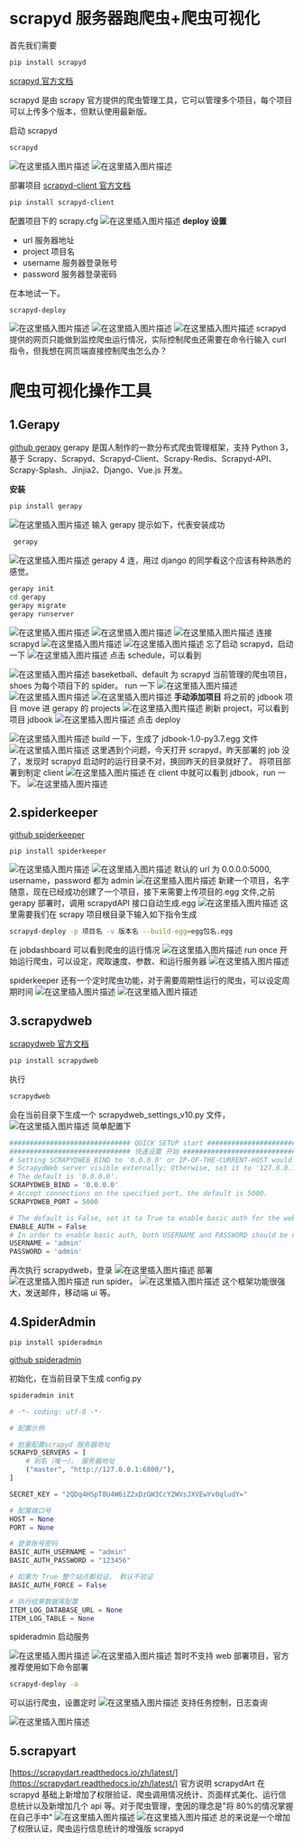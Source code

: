 ﻿# scrapyd 服务器跑爬虫+爬虫可视化

首先我们需要

```bash
pip install scrapyd
```

[scrapyd 官方文档](https://scrapyd.readthedocs.io/en/latest/api.html)

scrapyd 是由 scrapy 官方提供的爬虫管理工具，它可以管理多个项目，每个项目可以上传多个版本，但默认使用最新版。

启动 scrapyd

```bash
scrapyd
```

![在这里插入图片描述](https://img-blog.csdnimg.cn/20191029160417348.png)
![在这里插入图片描述](https://img-blog.csdnimg.cn/20191029160659880.png?x-oss-process=image/watermark,type_ZmFuZ3poZW5naGVpdGk,shadow_10,text_aHR0cHM6Ly9ibG9nLmNzZG4ubmV0L3FxXzM0MTkyMDMy,size_16,color_FFFFFF,t_70)

部署项目
[scrapyd-client 官方文档](https://github.com/scrapy/scrapyd-client)

```bash
pip install scrapyd-client
```

配置项目下的 scrapy.cfg
![在这里插入图片描述](https://img-blog.csdnimg.cn/2019102916164643.png?x-oss-process=image/watermark,type_ZmFuZ3poZW5naGVpdGk,shadow_10,text_aHR0cHM6Ly9ibG9nLmNzZG4ubmV0L3FxXzM0MTkyMDMy,size_16,color_FFFFFF,t_70)
**deploy 设置**

- url 服务器地址
- project 项目名
- username 服务器登录账号
- password 服务器登录密码

在本地试一下。

```bash
scrapyd-deploy
```

![在这里插入图片描述](https://img-blog.csdnimg.cn/201910291635058.png)
![在这里插入图片描述](https://img-blog.csdnimg.cn/2019102916353254.png)
![在这里插入图片描述](https://img-blog.csdnimg.cn/20191029170639749.png?x-oss-process=image/watermark,type_ZmFuZ3poZW5naGVpdGk,shadow_10,text_aHR0cHM6Ly9ibG9nLmNzZG4ubmV0L3FxXzM0MTkyMDMy,size_16,color_FFFFFF,t_70)
scrapyd 提供的网页只能做到监控爬虫运行情况，实际控制爬虫还需要在命令行输入 curl 指令，但我想在网页端直接控制爬虫怎么办？

# 爬虫可视化操作工具

## **1.Gerapy**

[github gerapy](https://github.com/Gerapy/Gerapy)
gerapy 是国人制作的一款分布式爬虫管理框架，支持 Python 3，基于 Scrapy、Scrapyd、Scrapyd-Client、Scrapy-Redis、Scrapyd-API、Scrapy-Splash、Jinjia2、Django、Vue.js 开发。

**安装**

```bash
pip install gerapy
```

![在这里插入图片描述](https://img-blog.csdnimg.cn/20191029121105689.png)
输入 gerapy 提示如下，代表安装成功

```bash
 gerapy
```

![在这里插入图片描述](https://img-blog.csdnimg.cn/2019102912140158.png)
gerapy 4 连，用过 django 的同学看这个应该有种熟悉的感觉。

```bash
gerapy init
cd gerapy
gerapy migrate
gerapy runserver
```

![在这里插入图片描述](https://img-blog.csdnimg.cn/20191029121832848.png)
![在这里插入图片描述](https://img-blog.csdnimg.cn/20191029123956499.png)
![在这里插入图片描述](https://img-blog.csdnimg.cn/20191029123913128.png?x-oss-process=image/watermark,type_ZmFuZ3poZW5naGVpdGk,shadow_10,text_aHR0cHM6Ly9ibG9nLmNzZG4ubmV0L3FxXzM0MTkyMDMy,size_16,color_FFFFFF,t_70)
连接 scrapyd
![在这里插入图片描述](https://img-blog.csdnimg.cn/20191029180814709.png?x-oss-process=image/watermark,type_ZmFuZ3poZW5naGVpdGk,shadow_10,text_aHR0cHM6Ly9ibG9nLmNzZG4ubmV0L3FxXzM0MTkyMDMy,size_16,color_FFFFFF,t_70)
![在这里插入图片描述](https://img-blog.csdnimg.cn/20191029181333516.png?x-oss-process=image/watermark,type_ZmFuZ3poZW5naGVpdGk,shadow_10,text_aHR0cHM6Ly9ibG9nLmNzZG4ubmV0L3FxXzM0MTkyMDMy,size_16,color_FFFFFF,t_70)
忘了启动 scrapyd，启动一下
![在这里插入图片描述](https://img-blog.csdnimg.cn/20191029181425384.png?x-oss-process=image/watermark,type_ZmFuZ3poZW5naGVpdGk,shadow_10,text_aHR0cHM6Ly9ibG9nLmNzZG4ubmV0L3FxXzM0MTkyMDMy,size_16,color_FFFFFF,t_70)
点击 schedule，可以看到

![在这里插入图片描述](https://img-blog.csdnimg.cn/2019102918162347.png?x-oss-process=image/watermark,type_ZmFuZ3poZW5naGVpdGk,shadow_10,text_aHR0cHM6Ly9ibG9nLmNzZG4ubmV0L3FxXzM0MTkyMDMy,size_16,color_FFFFFF,t_70)
baseketball、default 为 scrapyd 当前管理的爬虫项目，shoes 为每个项目下的 spider。
run 一下
![在这里插入图片描述](https://img-blog.csdnimg.cn/20191029185625953.png?x-oss-process=image/watermark,type_ZmFuZ3poZW5naGVpdGk,shadow_10,text_aHR0cHM6Ly9ibG9nLmNzZG4ubmV0L3FxXzM0MTkyMDMy,size_16,color_FFFFFF,t_70)
![在这里插入图片描述](https://img-blog.csdnimg.cn/20191029185646138.png)
![在这里插入图片描述](https://img-blog.csdnimg.cn/20191029185806766.png)
**手动添加项目**
将之前的 jdbook 项目 move 进 gerapy 的 projects
![在这里插入图片描述](https://img-blog.csdnimg.cn/20191030111453410.png)
刷新 project，可以看到项目 jdbook
![在这里插入图片描述](https://img-blog.csdnimg.cn/2019103011173297.png?x-oss-process=image/watermark,type_ZmFuZ3poZW5naGVpdGk,shadow_10,text_aHR0cHM6Ly9ibG9nLmNzZG4ubmV0L3FxXzM0MTkyMDMy,size_16,color_FFFFFF,t_70)
点击 deploy

![在这里插入图片描述](https://img-blog.csdnimg.cn/20191030112312609.png?x-oss-process=image/watermark,type_ZmFuZ3poZW5naGVpdGk,shadow_10,text_aHR0cHM6Ly9ibG9nLmNzZG4ubmV0L3FxXzM0MTkyMDMy,size_16,color_FFFFFF,t_70)
build 一下，生成了 jdbook-1.0-py3.7.egg 文件
![在这里插入图片描述](https://img-blog.csdnimg.cn/20191030112431968.png?x-oss-process=image/watermark,type_ZmFuZ3poZW5naGVpdGk,shadow_10,text_aHR0cHM6Ly9ibG9nLmNzZG4ubmV0L3FxXzM0MTkyMDMy,size_16,color_FFFFFF,t_70)
这里遇到个问题，今天打开 scrapyd，昨天部署的 job 没了，发现时 scrapyd 启动时的运行目录不对，换回昨天的目录就好了。
将项目部署到制定 client
![在这里插入图片描述](https://img-blog.csdnimg.cn/20191030123317949.png?x-oss-process=image/watermark,type_ZmFuZ3poZW5naGVpdGk,shadow_10,text_aHR0cHM6Ly9ibG9nLmNzZG4ubmV0L3FxXzM0MTkyMDMy,size_16,color_FFFFFF,t_70)
在 client 中就可以看到 jdbook，run 一下。
![在这里插入图片描述](https://img-blog.csdnimg.cn/2019103012343786.png?x-oss-process=image/watermark,type_ZmFuZ3poZW5naGVpdGk,shadow_10,text_aHR0cHM6Ly9ibG9nLmNzZG4ubmV0L3FxXzM0MTkyMDMy,size_16,color_FFFFFF,t_70)

## **2.spiderkeeper**

[github spiderkeeper](https://github.com/DormyMo/SpiderKeeper/)

```bash
pip install spiderkeeper
```

![在这里插入图片描述](https://img-blog.csdnimg.cn/2019103014450489.png)
![在这里插入图片描述](https://img-blog.csdnimg.cn/2019103014453856.png?x-oss-process=image/watermark,type_ZmFuZ3poZW5naGVpdGk,shadow_10,text_aHR0cHM6Ly9ibG9nLmNzZG4ubmV0L3FxXzM0MTkyMDMy,size_16,color_FFFFFF,t_70)
默认的 url 为 0.0.0.0:5000,
username，password 都为 admin
![在这里插入图片描述](https://img-blog.csdnimg.cn/20191030145523382.png?x-oss-process=image/watermark,type_ZmFuZ3poZW5naGVpdGk,shadow_10,text_aHR0cHM6Ly9ibG9nLmNzZG4ubmV0L3FxXzM0MTkyMDMy,size_16,color_FFFFFF,t_70)
新建一个项目，名字随意，现在已经成功创建了一个项目，接下来需要上传项目的.egg 文件,之前 gerapy 部署时，调用 scrapydAPI 接口自动生成.egg
![在这里插入图片描述](https://img-blog.csdnimg.cn/2019103014584786.png?x-oss-process=image/watermark,type_ZmFuZ3poZW5naGVpdGk,shadow_10,text_aHR0cHM6Ly9ibG9nLmNzZG4ubmV0L3FxXzM0MTkyMDMy,size_16,color_FFFFFF,t_70)
这里需要我们在 scrapy 项目根目录下输入如下指令生成

```bash
scrapyd-deploy -p 项目名 -v 版本名 --build-egg=egg包名.egg
```

在 jobdashboard 可以看到爬虫的运行情况
![在这里插入图片描述](https://img-blog.csdnimg.cn/20191030154820743.png?x-oss-process=image/watermark,type_ZmFuZ3poZW5naGVpdGk,shadow_10,text_aHR0cHM6Ly9ibG9nLmNzZG4ubmV0L3FxXzM0MTkyMDMy,size_16,color_FFFFFF,t_70)
run once 开始运行爬虫，可以设定，爬取速度、参数、和运行服务器
![在这里插入图片描述](https://img-blog.csdnimg.cn/20191030154949457.png?x-oss-process=image/watermark,type_ZmFuZ3poZW5naGVpdGk,shadow_10,text_aHR0cHM6Ly9ibG9nLmNzZG4ubmV0L3FxXzM0MTkyMDMy,size_16,color_FFFFFF,t_70)

spiderkeeper 还有一个定时爬虫功能，对于需要周期性运行的爬虫，可以设定周期时间
![在这里插入图片描述](https://img-blog.csdnimg.cn/20191030155933312.png?x-oss-process=image/watermark,type_ZmFuZ3poZW5naGVpdGk,shadow_10,text_aHR0cHM6Ly9ibG9nLmNzZG4ubmV0L3FxXzM0MTkyMDMy,size_16,color_FFFFFF,t_70)
![在这里插入图片描述](https://img-blog.csdnimg.cn/20191030161755409.png?x-oss-process=image/watermark,type_ZmFuZ3poZW5naGVpdGk,shadow_10,text_aHR0cHM6Ly9ibG9nLmNzZG4ubmV0L3FxXzM0MTkyMDMy,size_16,color_FFFFFF,t_70)

## **3.scrapydweb**

[scrapydweb 官方文档](https://github.com/my8100/files/blob/master/scrapydweb/README_CN.md)

```bash
pip install scrapydweb
```

执行

```bash
scrapydweb
```

会在当前目录下生成一个 scrapydweb_settings_v10.py 文件，
![在这里插入图片描述](https://img-blog.csdnimg.cn/20191030164637520.png?x-oss-process=image/watermark,type_ZmFuZ3poZW5naGVpdGk,shadow_10,text_aHR0cHM6Ly9ibG9nLmNzZG4ubmV0L3FxXzM0MTkyMDMy,size_16,color_FFFFFF,t_70)
简单配置下

```python
############################## QUICK SETUP start ##############################
############################## 快速设置 开始 ###################################
# Setting SCRAPYDWEB_BIND to '0.0.0.0' or IP-OF-THE-CURRENT-HOST would make
# ScrapydWeb server visible externally; Otherwise, set it to '127.0.0.1'.
# The default is '0.0.0.0'.
SCRAPYDWEB_BIND = '0.0.0.0'
# Accept connections on the specified port, the default is 5000.
SCRAPYDWEB_PORT = 5000

# The default is False, set it to True to enable basic auth for the web UI.
ENABLE_AUTH = False
# In order to enable basic auth, both USERNAME and PASSWORD should be non-empty strings.
USERNAME = 'admin'
PASSWORD = 'admin'
```

再次执行 scrapydweb，登录
![在这里插入图片描述](https://img-blog.csdnimg.cn/2019103017010183.png?x-oss-process=image/watermark,type_ZmFuZ3poZW5naGVpdGk,shadow_10,text_aHR0cHM6Ly9ibG9nLmNzZG4ubmV0L3FxXzM0MTkyMDMy,size_16,color_FFFFFF,t_70)
部署
![在这里插入图片描述](https://img-blog.csdnimg.cn/20191030173739924.png?x-oss-process=image/watermark,type_ZmFuZ3poZW5naGVpdGk,shadow_10,text_aHR0cHM6Ly9ibG9nLmNzZG4ubmV0L3FxXzM0MTkyMDMy,size_16,color_FFFFFF,t_70)
run spider。
![在这里插入图片描述](https://img-blog.csdnimg.cn/20191030173846685.png?x-oss-process=image/watermark,type_ZmFuZ3poZW5naGVpdGk,shadow_10,text_aHR0cHM6Ly9ibG9nLmNzZG4ubmV0L3FxXzM0MTkyMDMy,size_16,color_FFFFFF,t_70)
这个框架功能很强大，发送邮件，移动端 ui 等。

## **4.SpiderAdmin**

```bash
pip install spideradmin
```

[github spideradmin](https://github.com/mouday/SpiderAdmin)

初始化，在当前目录下生成 config.py

```bash
spideradmin init
```

```python
# -*- coding: utf-8 -*-

# 配置示例

# 批量配置scrapyd 服务器地址
SCRAPYD_SERVERS = [
    # 别名（唯一）， 服务器地址
    ("master", "http://127.0.0.1:6800/"),
]

SECRET_KEY = "2QDq4HSpT8U4W6iZ2xDzGW3CcY2WVsJXVEwYv0qludY="

# 配置端口号
HOST = None
PORT = None

# 登录账号密码
BASIC_AUTH_USERNAME = "admin"
BASIC_AUTH_PASSWORD = "123456"

# 如果为 True 整个站点都验证， 默认不验证
BASIC_AUTH_FORCE = False

# 执行结果数据库配置
ITEM_LOG_DATABASE_URL = None
ITEM_LOG_TABLE = None

```

spideradmin 启动服务

![在这里插入图片描述](https://img-blog.csdnimg.cn/2019103018362182.png?x-oss-process=image/watermark,type_ZmFuZ3poZW5naGVpdGk,shadow_10,text_aHR0cHM6Ly9ibG9nLmNzZG4ubmV0L3FxXzM0MTkyMDMy,size_16,color_FFFFFF,t_70)
![在这里插入图片描述](https://img-blog.csdnimg.cn/20191030185438772.png?x-oss-process=image/watermark,type_ZmFuZ3poZW5naGVpdGk,shadow_10,text_aHR0cHM6Ly9ibG9nLmNzZG4ubmV0L3FxXzM0MTkyMDMy,size_16,color_FFFFFF,t_70)
暂时不支持 web 部署项目，官方推荐使用如下命令部署

```bash
scrapyd-deploy -a
```

可以运行爬虫，设置定时
![在这里插入图片描述](https://img-blog.csdnimg.cn/20191030185624581.png?x-oss-process=image/watermark,type_ZmFuZ3poZW5naGVpdGk,shadow_10,text_aHR0cHM6Ly9ibG9nLmNzZG4ubmV0L3FxXzM0MTkyMDMy,size_16,color_FFFFFF,t_70)
支持任务控制，日志查询

![在这里插入图片描述](https://img-blog.csdnimg.cn/20191030185802479.png?x-oss-process=image/watermark,type_ZmFuZ3poZW5naGVpdGk,shadow_10,text_aHR0cHM6Ly9ibG9nLmNzZG4ubmV0L3FxXzM0MTkyMDMy,size_16,color_FFFFFF,t_70)

## **5.scrapyart**

[https://scrapydart.readthedocs.io/zh/latest/](https://scrapydart.readthedocs.io/zh/latest/)
官方说明
scrapydArt 在 scrapyd 基础上新增加了权限验证、爬虫调用情况统计、页面样式美化、运行信息统计以及新增加几个 api 等。对于爬虫管理，奎因的理念是"将 80%的情况掌握在自己手中"
![在这里插入图片描述](https://img-blog.csdnimg.cn/20191031093030606.png?x-oss-process=image/watermark,type_ZmFuZ3poZW5naGVpdGk,shadow_10,text_aHR0cHM6Ly9ibG9nLmNzZG4ubmV0L3FxXzM0MTkyMDMy,size_16,color_FFFFFF,t_70)
![在这里插入图片描述](https://img-blog.csdnimg.cn/2019103109310651.png?x-oss-process=image/watermark,type_ZmFuZ3poZW5naGVpdGk,shadow_10,text_aHR0cHM6Ly9ibG9nLmNzZG4ubmV0L3FxXzM0MTkyMDMy,size_16,color_FFFFFF,t_70)
总的来说是一个增加了权限认证，爬虫运行信息统计的增强版 scrapyd
